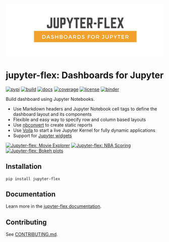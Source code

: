 <p align="center">
  <img src="https://raw.githubusercontent.com/danielfrg/jupyter-flex/main/docs/assets/img/logo.png">
</p>

# jupyter-flex: Dashboards for Jupyter

[![pypi](https://badge.fury.io/py/jupyter-flex.svg)](https://pypi.org/project/jupyter-flex/)
[![build](https://github.com/danielfrg/jupyter-flex/workflows/test/badge.svg)](https://github.com/danielfrg/jupyter-flex/actions/workflows/test.yml)
[![docs](https://github.com/danielfrg/jupyter-flex/workflows/docs/badge.svg)](https://github.com/danielfrg/jupyter-flex/actions/workflows/docs.yml)
[![coverage](https://codecov.io/gh/danielfrg/jupyter-flex/branch/main/graph/badge.svg)](https://codecov.io/gh/danielfrg/jupyter-flex?branch=main)
[![license](https://img.shields.io/:license-Apache%202-blue.svg)](https://github.com/danielfrg/jupyter-flex/blob/main/LICENSE.txt)
[![binder](https://mybinder.org/badge_logo.svg)](https://mybinder.org/v2/gh/danielfrg/jupyter-flex/0.8.0?urlpath=voila%2Ftree%2Fexamples)

Build dashboard using Jupyter Notebooks.

- Use Markdown headers and Jupyter Notebook cell tags to define the dashboard layout and its components
- Flexible and easy way to specify row and column based layouts
- Use [nbconvert](https://nbconvert.readthedocs.io/en/latest/) to create static reports
- Use [Voila](https://github.com/voila-dashboards/voila) to start a live Jupyter Kernel for fully dynamic applications
- Support for [Jupyter widgets](https://ipywidgets.readthedocs.io/en/latest/)

<a href="https://mybinder.org/v2/gh/danielfrg/jupyter-flex/0.8.0?urlpath=%2Fvoila%2Frender%2Fexamples%2Fmovie-explorer.ipynb"><img src="https://jupyter-flex.danielfrg.com/assets/img/screenshots/jupyter_flex.tests.test_examples/apps_movie-explorer-reference.png" alt="Jupyter-flex: Movie Explorer"  width=270></a>
<a href="https://jupyter-flex.danielfrg.com/examples/nba-scoring.html"><img src="https://jupyter-flex.danielfrg.com/assets/img/screenshots/jupyter_flex.tests.test_examples/apps_nba-scoring-reference.png" alt="Jupyter-flex: NBA Scoring" width=270></a>
<a href="https://jupyter-flex.danielfrg.com/examples/altair.html"><img src="https://jupyter-flex.danielfrg.com/assets/img/screenshots/jupyter_flex.tests.test_examples/plots_altair-reference.png" alt="Jupyter-flex: Bokeh plots"  width=270></a>

## Installation

```shell
pip install jupyter-flex
```

## Documentation

Learn more in the [jupyter-flex documentation](https://jupyter-flex.danielfrg.com).

## Contributing

See [CONTRIBUTING.md](https://github.com/danielfrg/jupyter-flex/blob/main/CONTRIBUTING.md).
